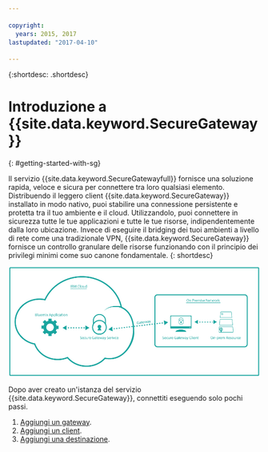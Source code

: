 ```yaml
---

copyright:
  years: 2015, 2017
lastupdated: "2017-04-10"

---
```

{:shortdesc: .shortdesc}

# Introduzione a {{site.data.keyword.SecureGateway}}
{: #getting-started-with-sg}

Il servizio {{site.data.keyword.SecureGatewayfull}} fornisce una soluzione rapida, veloce e sicura per connettere tra loro qualsiasi elemento. Distribuendo il leggero client {{site.data.keyword.SecureGateway}} installato in modo nativo, puoi stabilire una connessione persistente e protetta tra il tuo ambiente e il cloud. Utilizzandolo, puoi connettere in sicurezza tutte le tue applicazioni e tutte le tue risorse, indipendentemente dalla loro ubicazione. Invece di eseguire il bridging dei tuoi ambienti a livello di rete come una tradizionale VPN, {{site.data.keyword.SecureGateway}} fornisce un controllo granulare delle risorse funzionando con il principio dei privilegi minimi come suo canone fondamentale.
{: shortdesc}

![{{site.data.keyword.SecureGateway}} - Architettura](./images/diagramSGW.png?raw=true "{{site.data.keyword.SecureGateway}} - Architettura")

Dopo aver creato un'istanza del servizio {{site.data.keyword.SecureGateway}}, connettiti eseguendo solo pochi passi.

1. [Aggiungi un gateway](./securegateway_gateway.html).
2. [Aggiungi un client](./securegateway_client.html).
3. [Aggiungi una destinazione](./securegateway_destination.html).
